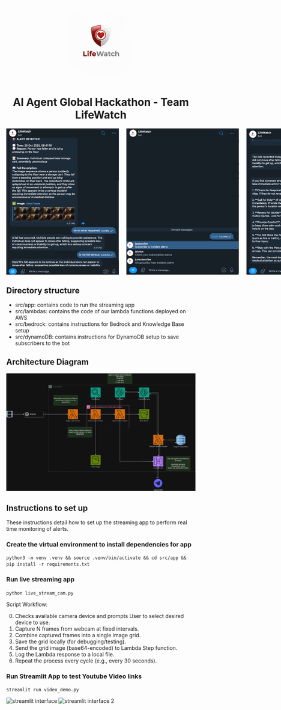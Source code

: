 <p align="center">
  <img src="imgs/lifewatchlogo.jpg" alt="lifewatch_logo" width="200">
</p>

<h1 align="center"><strong>AI Agent Global Hackathon - Team LifeWatch</strong></h1>

<div style="display: flex; gap: 20px;">
    <img src="imgs/serious_fall.png" alt="bot_interface1" width="300">
    <img src="imgs/lifewatch_subscribe.png" alt="got_interface2" width="300">
    <img src="imgs/whattodo.png" alt="whattodo" width="300">
</div>

## Directory structure

- src/app: contains code to run the streaming app
- src/lambdas: contains the code of our lambda functions deployed on AWS
- src/bedrock: contains instructions for Bedrock and Knowledge Base setup
- src/dynamoDB: contains instructions for DynamoDB setup to save subscribers to the bot

## Architecture Diagram
![got_interface2](imgs/final_archi.png)

## Instructions to set up

These instructions detail how to set up the streaming app to perform real time monitoring of alerts. 

### Create the virtual environment to install dependencies for app

```python3 -m venv .venv && source .venv/bin/activate && cd src/app && pip install -r requirements.txt```

### Run live streaming app
```python live_stream_cam.py```

Script Workflow:

0. Checks available camera device and prompts User to select desired device to use. 
1. Capture N frames from webcam at fixed intervals.
2. Combine captured frames into a single image grid.
3. Save the grid locally (for debugging/testing).
4. Send the grid image (base64-encoded) to Lambda Step function.
5. Log the Lambda response to a local file.
6. Repeat the process every cycle (e.g., every 30 seconds).

### Run Streamlit App to test Youtube Video links

``` streamlit run video_demo.py ```

![streamlit interface](imgs/image.png)
![streamlit interface 2](imgs/image-1.png)